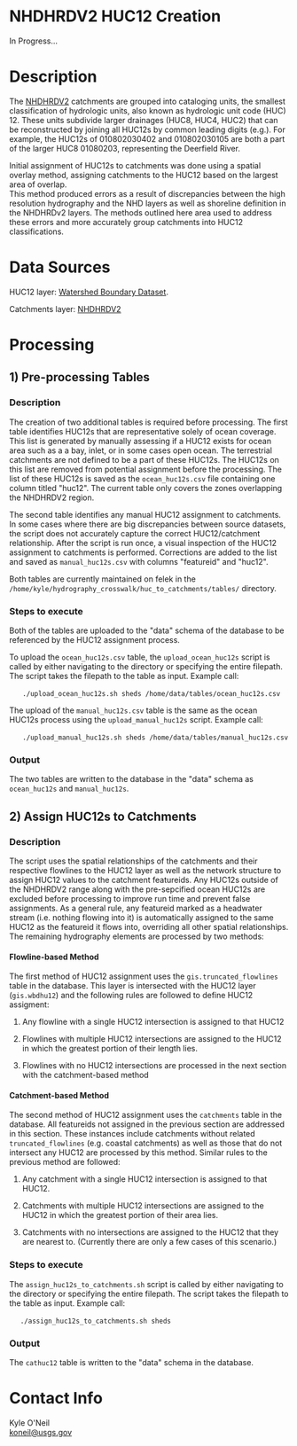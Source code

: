 NHDHRDV2 HUC12 Creation
=======================

In Progress...


# Description
The [NHDHRDV2](http://conte-ecology.github.io/shedsGisData/) catchments are 
grouped into cataloging units, the smallest classification of hydrologic units, 
also known as hydrologic unit code (HUC) 12. These units subdivide larger 
drainages (HUC8, HUC4, HUC2) that can be reconstructed by joining all HUC12s 
by common leading digits (e.g.). For example, the HUC12s of 010802030402 and 
010802030105 are both a part of the larger HUC8 01080203, representing the 
Deerfield River.

Initial assignment of HUC12s to catchments was done using a spatial overlay 
method, assigning catchments to the HUC12 based on the largest area of overlap.  
This method produced errors as a result of discrepancies between the high 
resolution hydrography and the NHD layers as well as shoreline definition in 
the NHDHRDv2 layers. The methods outlined here area used to address these 
errors and more accurately group catchments into HUC12 classifications.


# Data Sources
HUC12 layer: [Watershed Boundary Dataset](http://nhd.usgs.gov/wbd.html). 

Catchments layer: [NHDHRDV2](http://conte-ecology.github.io/shedsGisData/)


# Processing

## 1) Pre-processing Tables

### Description
The creation of two additional tables is required before processing. The first 
table identifies HUC12s that are representative solely of ocean coverage. This 
list is generated by manually assessing if a HUC12 exists for ocean area such 
as a a bay, inlet, or in some cases open ocean. The terrestrial catchments are 
not defined to be a part of these HUC12s. The HUC12s on this list are removed 
from potential assignment before the processing. The list of these HUC12s is 
saved as the `ocean_huc12s.csv` file containing one column titled "huc12". The 
current table only covers the zones overlapping the NHDHRDV2 region.

The second table identifies any manual HUC12 assignment to catchments. In some 
cases where there are big discrepancies between source datasets, the script 
does not accurately capture the correct HUC12/catchment relationship. After the 
script is run once, a visual inspection of the HUC12 assignment to catchments 
is performed. Corrections are added to the list and saved as 
`manual_huc12s.csv` with columns "featureid" and "huc12".

Both tables are currently maintained on felek in the 
`/home/kyle/hydrography_crosswalk/huc_to_catchments/tables/` directory. 


### Steps to execute
Both of the tables are uploaded to the "data" schema of the database to be 
referenced by the HUC12 assignment process. 

To upload the `ocean_huc12s.csv` table, the `upload_ocean_huc12s` script is 
called by either navigating to the directory or specifying the entire filepath. 
The script takes the filepath to the table as input. Example call:

&nbsp;&nbsp;&nbsp;&nbsp;&nbsp; 
`./upload_ocean_huc12s.sh sheds /home/data/tables/ocean_huc12s.csv`

The upload of the `manual_huc12s.csv` table is the same as the ocean HUC12s 
process using the `upload_manual_huc12s` script. Example call:

&nbsp;&nbsp;&nbsp;&nbsp;&nbsp; 
`./upload_manual_huc12s.sh sheds /home/data/tables/manual_huc12s.csv`


### Output 
The two tables are written to the database in the "data" schema as 
`ocean_huc12s` and `manual_huc12s`.


## 2) Assign HUC12s to Catchments

### Description
The script uses the spatial relationships of the catchments and their 
respective flowlines to the HUC12 layer as well as the network structure to 
assign HUC12 values to the catchment featureids. Any HUC12s outside of the 
NHDHRDV2 range along with the pre-sepcified ocean HUC12s are excluded before 
processing to improve run time and prevent false assignments. As a general 
rule, any featureid marked as a headwater stream (i.e. nothing flowing into it) 
is automatically assigned to the same HUC12 as the featureid it flows into, 
overriding all other spatial relationships. The remaining hydrography elements 
are processed by two methods:

#### Flowline-based Method
The first method of HUC12 assignment uses the `gis.truncated_flowlines` table 
in the database. This layer is intersected with the HUC12 layer (`gis.wbdhu12`) 
and the following rules are followed to define HUC12 assigment:

1. Any flowline with a single HUC12 intersection is assigned to that HUC12

2. Flowlines with multiple HUC12 intersections are assigned to the HUC12 in 
which the greatest portion of their length lies.

3. Flowlines with no HUC12 intersections are processed in the next section with 
the catchment-based method

#### Catchment-based Method
The second method of HUC12 assignment uses the `catchments` table in the 
database. All featureids not assigned in the previous section are addressed in 
this section. These instances include catchments without related 
`truncated_flowlines` (e.g. coastal catchments) as well as those that do not 
intersect any HUC12 are processed by this method. Similar rules to the previous 
method are followed:

1. Any catchment with a single HUC12 intersection is assigned to that HUC12. 

2. Catchments with multiple HUC12 intersections are assigned to the HUC12 in 
which the greatest portion of their area lies.

3. Catchments with no intersections are assigned to the HUC12 that they are 
nearest to. (Currently there are only a few cases of this scenario.)


### Steps to execute

The `assign_huc12s_to_catchments.sh` script is called by either navigating to 
the directory or specifying the entire filepath. The script takes the filepath 
to the table as input. Example call:

&nbsp;&nbsp;&nbsp;&nbsp;&nbsp;`./assign_huc12s_to_catchments.sh sheds`


### Output
The `cathuc12` table is written to the "data" schema in the database.


# Contact Info

Kyle O'Neil  
koneil@usgs.gov  

